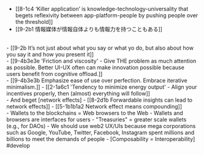- [[8-1c4 ‘Killer application’ is knowledge-technology-universality that begets reflexivity between app-platform-people by pushing people over the threshold]]
- [[9-2b1 情報媒体が情報自体よりも情報力を持つこともある]]
<br>
- [[9-2b It’s not just about what you say or what yo do, but also about how you say it and how you present it]]
<br>
- [[9-4b3e3e 'Friction and viscosity' - Give THE problem as much attention as possible. Better UI-UX often can make innovation possible because users benefit from cognitive offload.]]
<br>
- [[9-4b3e3b Emphasize ease of use over perfection. Embrace iterative minimalism.]]
  - [[2-1a6c1 'Tendency to minimize energy output' - Align your incentives properly, then (almost) everything will follow]]
<br>
- And beget [network effects]
- [[8-2d1b Forwardable insights can lead to network effects]]
  - [[5-1b1b1a2 Network effect means compounding]]
<br>
- Wallets to the blockchains = Web browsers to the Web
  - Wallets and browsers are interfaces for users
    - "Treasuries" = greater scale wallets (e.g., for DAOs)
  - We should use web2 UX/UIs because mega corporations such as Google, YouTube, Twitter, Facebook, Instagram spent millions and billions to meet the demands of people
    - [Composability = Interoperability] #develop 